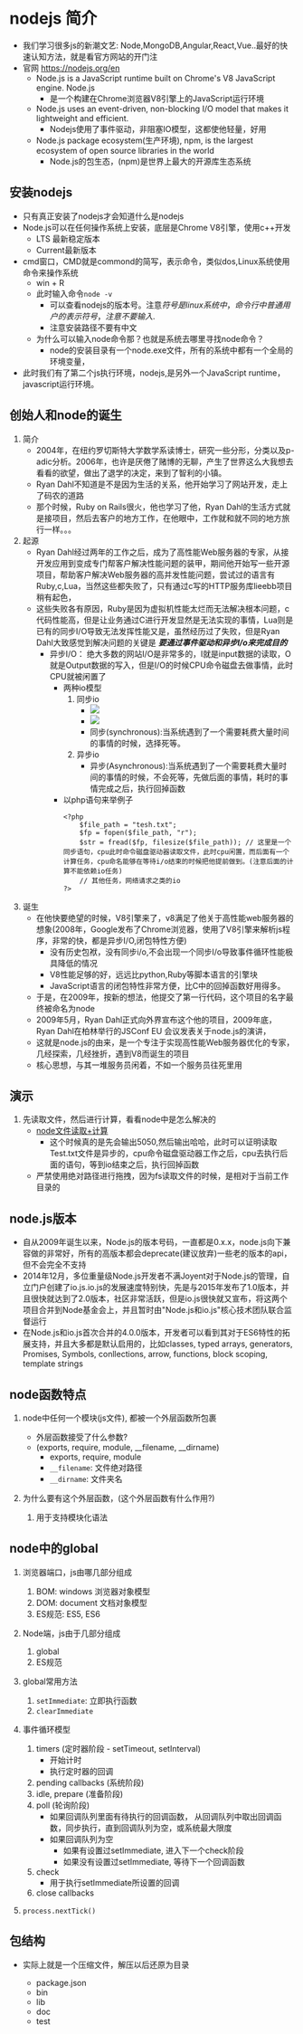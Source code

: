 # nodejs 简介
* 我们学习很多js的新潮文艺: Node,MongoDB,Angular,React,Vue..最好的快速认知方法，就是看官方网站的开门注
* 官网  https://nodejs.org/en
    * Node.js is a JavaScript runtime built on Chrome's V8 JavaScript engine. Node.js 
        * 是一个构建在Chrome浏览器V8引擎上的JavaScript运行环境
    * Node.js uses an event-driven, non-blocking I/O model that makes it lightweight and efficient.
        * Nodejs使用了事件驱动，非阻塞IO模型，这都使他轻量，好用
    * Node.js package ecosystem(生产环境), npm, is the largest ecosystem of open source libraries in the world
        * Node.js的包生态，(npm)是世界上最大的开源库生态系统
        
## 安装nodejs
* 只有真正安装了nodejs才会知道什么是nodejs
* Node.js可以在任何操作系统上安装，底层是Chrome V8引擎，使用c++开发
    * LTS 最新稳定版本
    * Current最新版本
* cmd窗口，CMD就是commond的简写，表示命令，类似dos,Linux系统使用命令来操作系统
    * win + R 
    * 此时输入命令`node -v`
        * 可以查看nodejs的版本号。注意$符号是linux系统中，命令行中普通用户的表示符号，注意不要输入$.
        * 注意安装路径不要有中文
    * 为什么可以输入node命令那？也就是系统去哪里寻找node命令？
        * node的安装目录有一个node.exe文件，所有的系统中都有一个全局的环境变量，
* 此时我们有了第二个js执行环境，nodejs,是另外一个JavaScript runtime，javascript运行环境。
    
 ## 创始人和node的诞生
 1. 简介
     * 2004年，在纽约罗切斯特大学数学系读博士，研究一些分形，分类以及p-adic分析。2006年，也许是厌倦了赌博的无聊，产生了世界这么大我想去看看的欲望，做出了退学的决定，来到了智利的小镇。
     * Ryan Dahl不知道是不是因为生活的关系，他开始学习了网站开发，走上了码农的道路
     * 那个时候，Ruby on Rails很火，他也学习了他，Ryan Dahl的生活方式就是接项目，然后去客户的地方工作，在他眼中，工作就和就不同的地方旅行一样。。。
2. 起源
    * Ryan Dahl经过两年的工作之后，成为了高性能Web服务器的专家，从接开发应用到变成专门帮客户解决性能问题的装甲，期间他开始写一些开源项目，帮助客户解决Web服务器的高并发性能问题，尝试过的语言有Ruby,c,Lua，当然这些都失败了，只有通过c写的HTTP服务库lieebb项目稍有起色，
    * 这些失败各有原因，Ruby是因为虚拟机性能太烂而无法解决根本问题，c代码性能高，但是让业务通过C进行开发显然是无法实现的事情，Lua则是已有的同步I/O导致无法发挥性能又是，虽然经历过了失败，但是Ryan Dahl大致感觉到解决问题的关键是 ***要通过事件驱动和异步I/o来完成目的***
        * 异步I/O： 绝大多数的网站I/O是非常多的，I就是input数据的读取，O就是Output数据的写入，但是I/O的时候CPU命令磁盘去做事情，此时CPU就被闲置了
            * 两种io模型
                1. 同步io
                    * ![](img/01_同步io模型.png)
                    * ![](img/02_同步io模型.png)
                    * 同步(synchronous):当系统遇到了一个需要耗费大量时间的事情的时候，选择死等。
                2. 异步io
                    * 异步(Asynchronous):当系统遇到了一个需要耗费大量时间的事情的时候，不会死等，先做后面的事情，耗时的事情完成之后，执行回掉函数
            * 以php语句来举例子
                ```
                <?php
                    $file_path = "tesh.txt";
                    $fp = fopen($file_path, "r");
                    $str = fread($fp, filesize($file_path)); // 这里是一个同步语句，cpu此时命令磁盘驱动器读取文件，此时cpu闲置，而后面有一个计算任务，cpu命名能够在等待i/o结束的时候把他提前做到。(注意后面的计算不能依赖io任务)
                    // 其他任务，网络请求之类的io
                ?>
                ```
3. 诞生
    * 在他快要绝望的时候，V8引擎来了，v8满足了他关于高性能web服务器的想象(2008年，Google发布了Chrome浏览器，使用了V8引擎来解析js程序，非常的快，都是异步I/O,闭包特性方便)
        * 没有历史包袱，没有同步i/o,不会出现一个同步I/o导致事件循环性能极具降低的情况
        * V8性能足够的好，远远比python,Ruby等脚本语言的引擎块
        * JavaScript语言的闭包特性非常方便，比C中的回掉函数好用得多。
    * 于是，在2009年，按新的想法，他提交了第一行代码，这个项目的名字最终被命名为node
    * 2009年5月，Ryan Dahl正式向外界宣布这个他的项目，2009年底，Ryan Dahl在柏林举行的JSConf EU 会议发表关于node.js的演讲，
    * 这就是node.js的由来，是一个专注于实现高性能Web服务器优化的专家，几经探索，几经挫折，遇到V8而诞生的项目
    * 核心思想，与其一堆服务员闲着，不如一个服务员往死里用
  
## 演示
1. 先读取文件，然后进行计算，看看node中是怎么解决的
    * [node文件读取+计算](file/01_test_node.js)
        * 这个时候真的是先会输出5050,然后输出哈哈，此时可以证明读取Test.txt文件是异步的，cpu命令磁盘驱动器工作之后，cpu去执行后面的语句，等到io结束之后，执行回掉函数
    * 严禁使用绝对路径进行拖拽，因为fs读取文件的时候，是相对于当前工作目录的  
    
## node.js版本
* 自从2009年诞生以来，Node.js的版本号码，一直都是0.x.x，node.js向下兼容做的非常好，所有的高版本都会deprecate(建议放弃)一些老的版本的api，但不会完全不支持
* 2014年12月，多位重量级Node.js开发者不满Joyent对于Node.js的管理，自立门户创建了io.js.io.js的发展速度特别快，先是与2015年发布了1.0版本，并且很快就达到了2.0版本，社区非常活跃，但是io.js很快就又宣布，将这两个项目合并到Node基金会上，并且暂时由"Node.js和io.js"核心技术团队联合监督运行     
* 在Node.js和io.js首次合并的4.0.0版本，开发者可以看到其对于ES6特性的拓展支持，并且大多都是默认启用的，比如classes, typed arrays, generators, Promises, Symbols, conllections, arrow, functions, block scoping, template strings
    
    
## node函数特点

1. node中任何一个模块(js文件), 都被一个外层函数所包裹
    
    * 外层函数接受了什么参数?
    * (exports, require, module, __filename, __dirname)
        * exports, require, module
        * `__filename`: 文件绝对路径 
        * `__dirname`: 文件夹名

2. 为什么要有这个外层函数，(这个外层函数有什么作用?)
    
    1. 用于支持模块化语法
    

## node中的global

1. 浏览器端口，js由哪几部分组成
    
    1. BOM: windows 浏览器对象模型
    2. DOM: document 文档对象模型
    3. ES规范: ES5, ES6
    
2. Node端，js由于几部分组成
    
    1. global
    2. ES规范 
    
3. global常用方法
    
    1. `setImmediate`: 立即执行函数
    2. `clearImmediate`
    
4. 事件循环模型
    
    1. timers (定时器阶段 - setTimeout, setInterval)
        * 开始计时
        * 执行定时器的回调
    2. pending callbacks (系统阶段)
    3. idle, prepare (准备阶段)
    4. poll (轮询阶段)
        * 如果回调队列里面有待执行的回调函数， 从回调队列中取出回调函数，同步执行，直到回调队列为空，或系统最大限度
        * 如果回调队列为空
            * 如果有设置过setImmediate, 进入下一个check阶段
            * 如果没有设置过setImmediate, 等待下一个回调函数
    5. check
        * 用于执行setImmediate所设置的回调
    6. close callbacks
    
5. `process.nextTick()`
    
    
## 包结构
    
* 实际上就是一个压缩文件，解压以后还原为目录
    
    * package.json
    * bin
    * lib
    * doc
    * test   
    
     